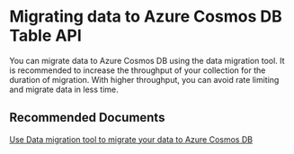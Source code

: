 <properties
	pageTitle="Data Migration to Azure Cosmos DB Table"
  	description="Table Data Migration"
	service="microsoft.documentdb"
	resource="databaseAccounts"
	authors="balaks"
	ms.author="balaks"
	displayOrder="71"
	selfHelpType="resource"
	supportTopicIds="32597506"
	resourceTags=""
	productPesIds="15585"
	cloudEnvironments="public"
/>

# Migrating data to Azure Cosmos DB Table API

You can migrate data to Azure Cosmos DB using the data migration tool. It is recommended to increase the throughput of your collection for the duration of migration. With higher throughput, you can avoid rate limiting and migrate data in less time.

## **Recommended Documents**

[Use Data migration tool to migrate your data to Azure Cosmos DB](https://docs.microsoft.com/azure/cosmos-db/import-data)
